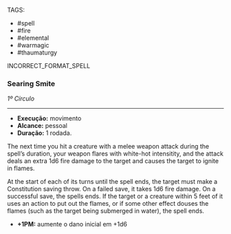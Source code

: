 TAGS:
- #spell
- #fire
- #elemental
- #warmagic
- #thaumaturgy

INCORRECT_FORMAT_SPELL
### Searing Smite
*1º Círculo*
___
- **Execução:** movimento
- **Alcance:** pessoal
- **Duração:** 1 rodada.

The next time you hit a creature with a melee weapon attack during the spell’s duration, your weapon flares with white-hot intensitity, and the attack deals an extra 1d6 fire damage to the target and causes the target to ignite in flames.  
  
At the start of each of its turns until the spell ends, the target must make a Constitution saving throw. On a failed save, it takes 1d6 fire damage. On a successful save, the spells ends. If the target or a creature within 5 feet of it uses an action to put out the flames, or if some other effect douses the flames (such as the target being submerged in water), the spell ends.

- **+1PM:** aumente o dano inicial em +1d6
